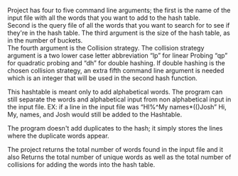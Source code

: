 Project has four to five command line arguments; the first is the name of the input file with all the words that you want to add to the hash table.  
Second is the query file of all the words that you want to search for to see if they're in the hash table.  The third argument is the size of the hash table, as in the number of buckets.  
The fourth argument is the Collision strategy.  The collision strategy argument is a two lower case letter abbreviation “lp” for linear Probing “qp” for quadratic probing and “dh” for double hashing. 
If double hashing is the chosen collision strategy, an extra fifth command line argument is needed which is an integer that will be used in the second hash function.


This hashtable is meant only to add alphabetical words. The program can still  separate the words and alphabetical input from non alphabetical input in the input file. 
EX:  if a line in the input file was “HI%^My names*(()Josh”  Hi, My, names, and Josh would still be added to the Hashtable.

The program doesn't add duplicates to the hash; it simply stores the lines where the duplicate words appear.

The project returns the total number of words found in the input file and it also Returns the total number of unique words as well as the total number of collisions for adding the words into the hash table.

